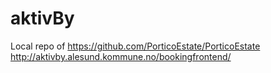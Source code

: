 # aktivBy
Local repo of https://github.com/PorticoEstate/PorticoEstate
<br>
http://aktivby.alesund.kommune.no/bookingfrontend/
